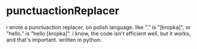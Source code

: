 # punctuactionReplacer
i wrote a punctuaction replacer, on polish language. like "." is "[kropka]", or "hello." is "hello [kropka]". i know, the code isn't efficient well, but it works, and that's important. written in python.

